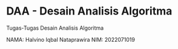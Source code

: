 # DAA - Desain Analisis Algoritma

Tugas-Tugas Desain Analisis Algoritma

NAMA: Halvino Iqbal Nataprawira
NIM: 2022071019
